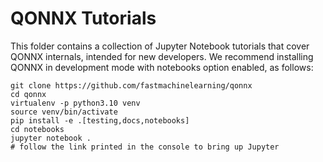# QONNX Tutorials

This folder contains a collection of Jupyter Notebook tutorials that cover QONNX internals, intended for new developers.
We recommend installing QONNX in development mode with notebooks option enabled, as follows:

```
git clone https://github.com/fastmachinelearning/qonnx
cd qonnx
virtualenv -p python3.10 venv
source venv/bin/activate
pip install -e .[testing,docs,notebooks]
cd notebooks
jupyter notebook .
# follow the link printed in the console to bring up Jupyter
```
